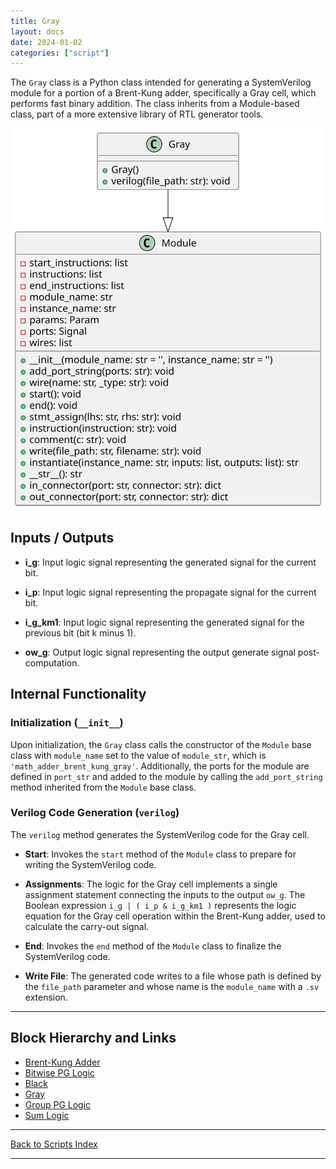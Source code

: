 ```yaml
---
title: Gray
layout: docs
date: 2024-01-02
categories: ["script"]
---
```


The `Gray` class is a Python class intended for generating a SystemVerilog module for a portion of a Brent-Kung adder, specifically a Gray cell, which performs fast binary addition. The class inherits from a Module-based class, part of a more extensive library of RTL generator tools.

![Gray UML](../../images_scripts_uml/Adder_Gray.svg)

## Inputs / Outputs

- **i_g**: Input logic signal representing the generated signal for the current bit.

- **i_p**: Input logic signal representing the propagate signal for the current bit.

- **i_g_km1**: Input logic signal representing the generated signal for the previous bit (bit k minus 1).

- **ow_g**: Output logic signal representing the output generate signal post-computation.

## Internal Functionality

### Initialization (`__init__`)

Upon initialization, the `Gray` class calls the constructor of the `Module` base class with `module_name` set to the value of `module_str`, which is `'math_adder_brent_kung_gray'`. Additionally, the ports for the module are defined in `port_str` and added to the module by calling the `add_port_string` method inherited from the `Module` base class.

### Verilog Code Generation (`verilog`)

The `verilog` method generates the SystemVerilog code for the Gray cell.

- **Start**: Invokes the `start` method of the `Module` class to prepare for writing the SystemVerilog code.

- **Assignments**: The logic for the Gray cell implements a single assignment statement connecting the inputs to the output `ow_g`. The Boolean expression `i_g | ( i_p & i_g_km1 )` represents the logic equation for the Gray cell operation within the Brent-Kung adder, used to calculate the carry-out signal.

- **End**: Invokes the `end` method of the `Module` class to finalize the SystemVerilog code.

- **Write File**: The generated code writes to a file whose path is defined by the `file_path` parameter and whose name is the `module_name` with a `.sv` extension.

---

## Block Hierarchy and Links

- [Brent-Kung Adder](brent_kung_adder)
- [Bitwise PG Logic](bitwise_pg_logic)
- [Black](black)
- [Gray](gray)
- [Group PG Logic](group_pg_logic)
- [Sum Logic](sum_logic)

---

[Back to Scripts Index](index)

---
